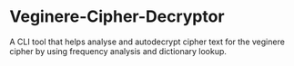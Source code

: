 # Veginere-Cipher-Decryptor
A CLI tool that helps analyse and autodecrypt cipher text for the veginere cipher by using frequency analysis and dictionary lookup.
